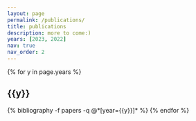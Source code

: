 ```yaml
---
layout: page
permalink: /publications/
title: publications
description: more to come:)
years: [2023, 2022]
nav: true
nav_order: 2
---
```

<!-- _pages/publications.md -->
<div class="publications">

{% for y in page.years %}
  <h2 class="year">{{y}}</h2>
  {% bibliography -f papers -q @*[year={{y}}]* %}
{% endfor %}

</div>
